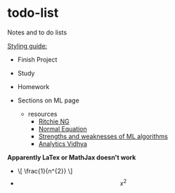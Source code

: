# todo-list
Notes and to do lists

[Styling guide: ](https://help.github.com/articles/basic-writing-and-formatting-syntax/)

* Finish Project
* Study
* Homework


* Sections on ML page
  * resources
    * [Ritchie NG](http://www.ritchieng.com/machine-learning-project-boston-home-prices/)
    * [Normal Equation](http://anwarruff.com/normal-equation/)
    * [Strengths and weaknesses of ML algorithms](https://elitedatascience.com/machine-learning-algorithms)
    * [Analytics Vidhya](https://www.analyticsvidhya.com/learning-paths-data-science-business-analytics-business-intelligence-big-data/learning-path-data-science-python/)

**Apparently LaTex or MathJax doesn't work**
* \\[ \frac{1}{n^{2}} \\]
* $$ x^2 $$
